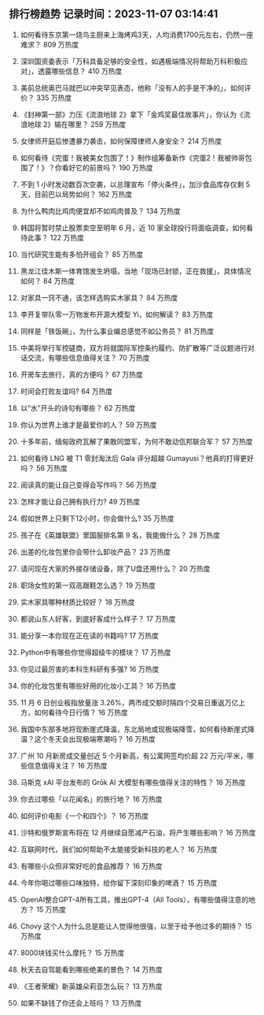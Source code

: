 
## 排行榜趋势 记录时间：2023-11-07 03:14:41
  
  1. 如何看待东京第一烧鸟主厨来上海烤鸡3天，人均消费1700元左右，仍然一座难求？ 809 万热度
    
  2. 深圳国资委表示「万科具备足够的安全性，如遇极端情况将帮助万科积极应对」，透露哪些信息？ 410 万热度
    
  3. 美前总统奥巴马就巴以冲突罕见表态，他称「没有人的手是干净的」，如何评价？ 335 万热度
    
  4. 《封神第一部》力压《流浪地球 2》拿下「金鸡奖最佳故事片」，你认为《流浪地球 2》输在哪里？ 259 万热度
    
  5. 女律师开庭后惨遭暴力袭击，如何保障律师人身安全？ 214 万热度
    
  6. 如何看待《完蛋！我被美女包围了！》制作组筹备新作《完蛋2！我被帅哥包围了！》？你看好它的前景吗？ 190 万热度
    
  7. 不到 1 小时发动数百次空袭，以总理宣布「停火条件」，加沙食品库存仅剩 5 天，目前巴以局势如何？ 162 万热度
    
  8. 为什么鸭肉比鸡肉便宜却不如鸡肉普及？ 134 万热度
    
  9. 韩国将暂时禁止股票卖空至明年 6 月，近 10 家全球投行将面临调查，如何看待此事？ 122 万热度
    
  10. 当代研究生能有多怕开组会？ 85 万热度
    
  11. 黑龙江佳木斯一体育馆发生坍塌，当地「现场已封锁，正在救援」，具体情况如何？ 84 万热度
    
  12. 对家具一窍不通，该怎样选购实木家具？ 84 万热度
    
  13. 李开复带队零一万物发布开源大模型 Yi，如何解读？ 83 万热度
    
  14. 同样是「铁饭碗」，为什么事业编总感觉不如公务员？ 81 万热度
    
  15. 中美将举行军控磋商，双方将就国际军控条约履约、防扩散等广泛议题进行对话交流，有哪些信息值得关注？ 70 万热度
    
  16. 开房车去旅行，真的方便吗？ 67 万热度
    
  17. 时间会打败友谊吗? 64 万热度
    
  18. 以“水”开头的诗句有哪些？ 62 万热度
    
  19. 你认为世界上谁才是最爱你的人？ 59 万热度
    
  20. 十多年前，缅甸政府瓦解了果敢同盟军，为何不敢动佤邦联合军？ 57 万热度
    
  21. 如何看待 LNG 被 T1 零封淘汰后 Gala 评分超越 Gumayusi？他真的打得更好吗？ 56 万热度
    
  22. 阅读真的能让自己变得会写作吗？ 56 万热度
    
  23. 怎样才能让自己拥有执行力? 49 万热度
    
  24. 假如世界上只剩下12小时，你会做什么? 35 万热度
    
  25. 孩子在《英雄联盟》里国服排名第 9 名，我能做什么？ 28 万热度
    
  26. 出差的化妆包里你会带什么卸妆产品？ 23 万热度
    
  27. 请问现在大家的外接存储设备，除了U盘还用什么？ 20 万热度
    
  28. 职场女性的第一双高跟鞋怎么选？ 19 万热度
    
  29. 实木家具哪种材质比较好？ 18 万热度
    
  30. 都说山东人好客，到底好客成什么样子？ 17 万热度
    
  31. 能分享一本你现在正在读的书籍吗? 17 万热度
    
  32. Python中有哪些你觉得超级牛的模块？ 17 万热度
    
  33. 你见过最厉害的本科生科研有多强? 16 万热度
    
  34. 你的化妆包里有哪些好用的化妆小工具？ 16 万热度
    
  35. 11 月 6 日创业板指放量涨 3.26%，两市成交额时隔四个交易日重返万亿上方，如何看待今日行情？ 16 万热度
    
  36. 我国中东部多地将现断崖式降温，东北局地或现极端降雪，如何看待断崖式降温？这个冬天会出现极端寒潮吗？ 16 万热度
    
  37. 广州 10 月新房成交量创近 5 个月新高，有公寓网签均价超 22 万元/平米，哪些信息值得关注？ 16 万热度
    
  38. 马斯克 xAI 平台发布的 Grōk AI 大模型有哪些值得关注的特性？ 16 万热度
    
  39. 你去过哪些「以花闻名」的旅行地？ 16 万热度
    
  40. 如何评价电影《一个和四个》？ 16 万热度
    
  41. 沙特和俄罗斯宣布将在 12 月继续自愿减产石油，将产生哪些影响？ 16 万热度
    
  42. 互联网时代，我们如何帮助不太能接受新科技的老人？ 16 万热度
    
  43. 有哪些小众但非常好吃的食品推荐？ 16 万热度
    
  44. 今年你喝过哪些口味独特，给你留下深刻印象的啤酒？ 15 万热度
    
  45. OpenAI整合GPT-4所有工具，推出GPT-4（All Tools），有哪些值得注意的地方？ 15 万热度
    
  46. Chovy 这个人为什么总是能让人觉得他很强，以至于给予他过多的期待？ 15 万热度
    
  47. 8000块钱买什么摩托？ 15 万热度
    
  48. 秋天去自驾能看到哪些绝美的景色？ 14 万热度
    
  49. 《王者荣耀》新英雄朵莉亚怎么玩？ 13 万热度
    
  50. 如果不缺钱了你还会上班吗？ 13 万热度
    